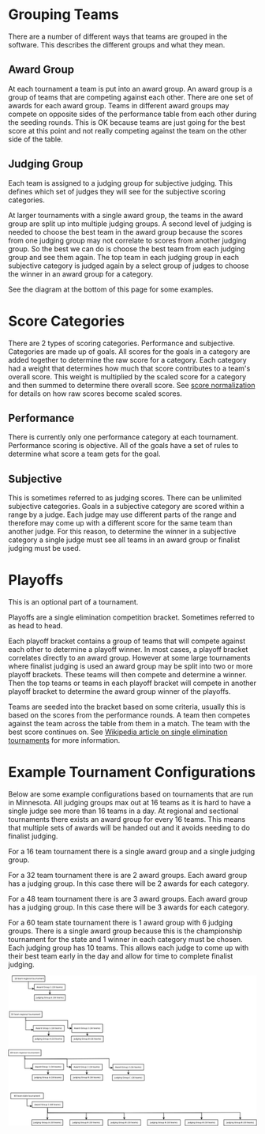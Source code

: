 Grouping Teams
==============

There are a number of different ways that teams are grouped in the software. 
This describes the different groups and what they mean.

Award Group
--------------

At each tournament a team is put into an award group.
An award group is a group of teams that are competing against each other.
There are one set of awards for each award group.
Teams in different award groups may compete on opposite sides of the performance table from each other during the seeding rounds.
This is OK because teams are just going for the best score at this point and not really competing against the team on the other side of the table.

Judging Group
-------------

Each team is assigned to a judging group for subjective judging.
This defines which set of judges they will see for the subjective scoring categories.

At larger tournaments with a single award group, the teams in the award group are split up into multiple judging groups.
A second level of judging is needed to choose the best team in the award group because the scores from one judging group may not correlate to scores from another judging group.
So the best we can do is choose the best team from each judging group and see them again.
The top team in each judging group in each subjective category is judged again by a select group of judges to choose the winner in an award group for a category.

See the diagram at the bottom of this page for some examples.

Score Categories
================

There are 2 types of scoring categories.
Performance and subjective.
Categories are made up of goals.
All scores for the goals in a category are added together to determine the raw score for a category.
Each category had a weight that determines how much that score contributes to a team's overall score.
This weight is multiplied by the scaled score for a category and then summed to determine there overall score.
See [score normalization](ScoreExplaination.pdf) for details on how raw scores become scaled scores.


Performance
-----------

There is currently only one performance category at each tournament.
Performance scoring is objective.
All of the goals have a set of rules to determine what score a team gets for the goal.

Subjective
----------

This is sometimes referred to as judging scores.
There can be unlimited subjective categories.
Goals in a subjective category are scored within a range by a judge.
Each judge may use different parts of the range and therefore may come up with a different score for the same team than another judge.
For this reason, to determine the winner in a subjective category a single judge must see all teams in an award group or finalist judging must be used.

Playoffs
========

This is an optional part of a tournament.

Playoffs are a single elimination competition bracket.
Sometimes referred to as head to head.

Each playoff bracket contains a group of teams that will compete against each other to determine a playoff winner.
In most cases, a playoff bracket correlates directly to an award group.
However at some large tournaments where finalist judging is used an award group may be split into two or more playoff brackets.
These teams will then compete and determine a winner.
Then the top teams or teams in each playoff bracket will compete in another playoff bracket to determine the award group winner of the playoffs.

Teams are seeded into the bracket based on some criteria, usually this is based on the scores from the performance rounds.
A team then competes against the team across the table from them in a match.
The team with the best score continues on.
See
[Wikipedia article on single elimination tournaments](https://en.wikipedia.org/wiki/Single-elimination_tournament)
for more information.


Example Tournament Configurations
=================================

Below are some example configurations based on tournaments that are run in Minnesota.
All judging groups max out at 16 teams as it is hard to have a single judge see more than 16 teams in a day.
At regional and sectional tournaments there exists an award group for every 16 teams.
This means that multiple sets of awards will be handed out and it avoids needing to do finalist judging.

For a 16 team tournament there is a single award group and a single judging group.

For a 32 team tournament there is are 2 award groups. Each award group has a judging group. In this case there will be 2 awards for each category.

For a 48 team tournament there is are 3 award groups. Each award group has a judging group. In this case there will be 3 awards for each category.

For a 60 team state tournament there is 1 award group with 6 judging groups.
There is a single award group because this is the championship tournament for the state and 1 winner in each category must be chosen.
Each judging group has 10 teams. 
This allows each judge to come up with their best team early in the day and allow for time to complete finalist judging.

![Example Tournament Configurations](tournament-groups.png)




 
